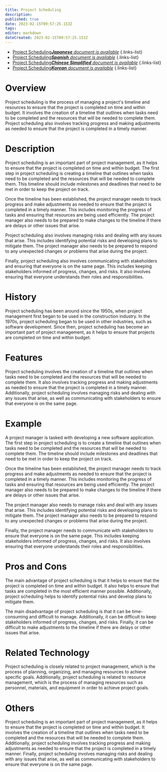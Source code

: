 ```yaml
---
title: Project Scheduling
description: 
published: true
date: 2023-02-15T09:57:25.153Z
tags: 
editor: markdown
dateCreated: 2023-02-15T09:57:25.153Z
---
```


- [Project Scheduling***Japanese** document is available*](/ja/Knowledge-base/Dictionary/project-scheduling)
{.links-list}
- [Project Scheduling***Spanish** document is available*](/es/Knowledge-base/Dictionary/project-scheduling)
{.links-list}
- [Project Scheduling***Chinese Simplified** document is available*](/zh/Knowledge-base/Dictionary/project-scheduling)
{.links-list}
- [Project Scheduling***Korean** document is available*](/ko/Knowledge-base/Dictionary/project-scheduling)
{.links-list}


# Overview
Project scheduling is the process of managing a project's timeline and resources to ensure that the project is completed on time and within budget. It involves the creation of a timeline that outlines when tasks need to be completed and the resources that will be needed to complete them. Project scheduling also involves tracking progress and making adjustments as needed to ensure that the project is completed in a timely manner.

# Description
Project scheduling is an important part of project management, as it helps to ensure that the project is completed on time and within budget. The first step in project scheduling is creating a timeline that outlines when tasks need to be completed and the resources that will be needed to complete them. This timeline should include milestones and deadlines that need to be met in order to keep the project on track.

Once the timeline has been established, the project manager needs to track progress and make adjustments as needed to ensure that the project is completed in a timely manner. This includes monitoring the progress of tasks and ensuring that resources are being used efficiently. The project manager also needs to be prepared to make changes to the timeline if there are delays or other issues that arise.

Project scheduling also involves managing risks and dealing with any issues that arise. This includes identifying potential risks and developing plans to mitigate them. The project manager also needs to be prepared to respond to any unexpected changes or problems that arise during the project.

Finally, project scheduling also involves communicating with stakeholders and ensuring that everyone is on the same page. This includes keeping stakeholders informed of progress, changes, and risks. It also involves ensuring that everyone understands their roles and responsibilities.

# History
Project scheduling has been around since the 1950s, when project management first began to be used in the construction industry. In the 1970s, project scheduling began to be used in other industries, such as software development. Since then, project scheduling has become an important part of project management, as it helps to ensure that projects are completed on time and within budget.

# Features
Project scheduling involves the creation of a timeline that outlines when tasks need to be completed and the resources that will be needed to complete them. It also involves tracking progress and making adjustments as needed to ensure that the project is completed in a timely manner. Additionally, project scheduling involves managing risks and dealing with any issues that arise, as well as communicating with stakeholders to ensure that everyone is on the same page.

# Example
A project manager is tasked with developing a new software application. The first step in project scheduling is to create a timeline that outlines when tasks need to be completed and the resources that will be needed to complete them. The timeline should include milestones and deadlines that need to be met in order to keep the project on track.

Once the timeline has been established, the project manager needs to track progress and make adjustments as needed to ensure that the project is completed in a timely manner. This includes monitoring the progress of tasks and ensuring that resources are being used efficiently. The project manager also needs to be prepared to make changes to the timeline if there are delays or other issues that arise.

The project manager also needs to manage risks and deal with any issues that arise. This includes identifying potential risks and developing plans to mitigate them. The project manager also needs to be prepared to respond to any unexpected changes or problems that arise during the project.

Finally, the project manager needs to communicate with stakeholders to ensure that everyone is on the same page. This includes keeping stakeholders informed of progress, changes, and risks. It also involves ensuring that everyone understands their roles and responsibilities.

# Pros and Cons
The main advantage of project scheduling is that it helps to ensure that the project is completed on time and within budget. It also helps to ensure that tasks are completed in the most efficient manner possible. Additionally, project scheduling helps to identify potential risks and develop plans to mitigate them.

The main disadvantage of project scheduling is that it can be time-consuming and difficult to manage. Additionally, it can be difficult to keep stakeholders informed of progress, changes, and risks. Finally, it can be difficult to make adjustments to the timeline if there are delays or other issues that arise.

# Related Technology
Project scheduling is closely related to project management, which is the process of planning, organizing, and managing resources to achieve specific goals. Additionally, project scheduling is related to resource management, which is the process of managing resources such as personnel, materials, and equipment in order to achieve project goals.

# Others
Project scheduling is an important part of project management, as it helps to ensure that the project is completed on time and within budget. It involves the creation of a timeline that outlines when tasks need to be completed and the resources that will be needed to complete them. Additionally, project scheduling involves tracking progress and making adjustments as needed to ensure that the project is completed in a timely manner. Finally, project scheduling involves managing risks and dealing with any issues that arise, as well as communicating with stakeholders to ensure that everyone is on the same page.